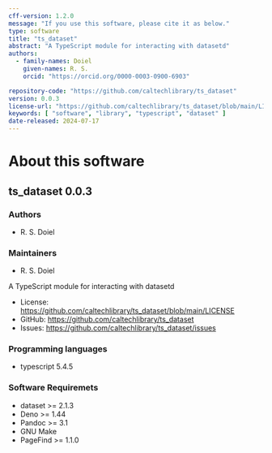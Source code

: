 ```yaml
---
cff-version: 1.2.0
message: "If you use this software, please cite it as below."
type: software
title: "ts_dataset"
abstract: "A TypeScript module for interacting with datasetd"
authors:
  - family-names: Doiel
    given-names: R. S.
    orcid: "https://orcid.org/0000-0003-0900-6903"

repository-code: "https://github.com/caltechlibrary/ts_dataset"
version: 0.0.3
license-url: "https://github.com/caltechlibrary/ts_dataset/blob/main/LICENSE"
keywords: [ "software", "library", "typescript", "dataset" ]
date-released: 2024-07-17
---
```


About this software
===================

## ts_dataset 0.0.3

### Authors

- R. S. Doiel


### Maintainers

- R. S. Doiel

A TypeScript module for interacting with datasetd

- License: <https://github.com/caltechlibrary/ts_dataset/blob/main/LICENSE>
- GitHub: <https://github.com/caltechlibrary/ts_dataset>
- Issues: <https://github.com/caltechlibrary/ts_dataset/issues>


### Programming languages

- typescript 5.4.5


### Software Requiremets

- dataset &gt;= 2.1.3
- Deno &gt;= 1.44
- Pandoc &gt;= 3.1
- GNU Make
- PageFind &gt;= 1.1.0

